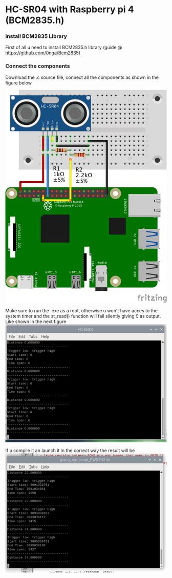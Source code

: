 # HC-SR04 with Raspberry pi 4 (BCM2835.h)

### Install BCM2835 Library
First of all u need to install BCM2835.h library (guide @ https://github.com/0nga/Bcm2835)

### Connect the components
Download the .c source file, connect all the components as shown in the figure below

![Circuit](RPi-HCSR04.png)


Make sure to run the .exe as a root, otherwise u won't have acces to the system timer and the st_read() function will fail silently giving 0 as output. Like shown in the next figure
![noRoot](noRoot.png)

If u compile it an launch it in the correct way the result will be
![working](working.png)









